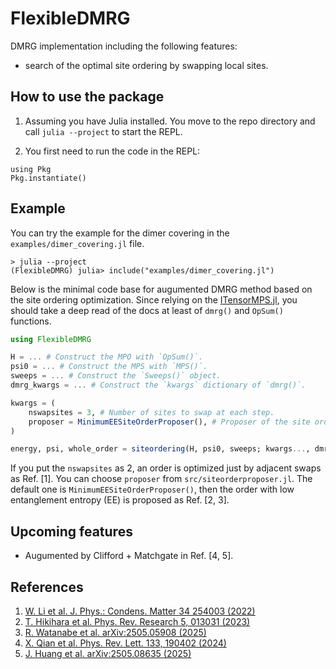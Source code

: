 # FlexibleDMRG

DMRG implementation including the following features:
 - search of the optimal site ordering by swapping local sites.

## How to use the package
1. Assuming you have Julia installed. You move to the repo directory and call `julia --project` to start the REPL.

2. You first need to run the code in the REPL:

```
using Pkg
Pkg.instantiate()
```

## Example
You can try the example for the dimer covering in the `examples/dimer_covering.jl` file.

```
> julia --project
(FlexibleDMRG) julia> include("examples/dimer_covering.jl")
```

Below is the minimal code base for augumented DMRG method based on the site ordering optimization.
Since relying on the [ITensorMPS.jl](https://github.com/ITensor/ITensorMPS.jl), you should take a deep read of the docs at least of `dmrg()` and `OpSum()` functions.

```julia
using FlexibleDMRG

H = ... # Construct the MPO with `OpSum()`.
psi0 = ... # Construct the MPS with `MPS()`.
sweeps = ... # Construct the `Sweeps()` object.
dmrg_kwargs = ... # Construct the `kwargs` dictionary of `dmrg()`.

kwargs = (
    nswapsites = 3, # Number of sites to swap at each step.
    proposer = MinimumEESiteOrderProposer(), # Proposer of the site ordering.
)

energy, psi, whole_order = siteordering(H, psi0, sweeps; kwargs..., dmrg_kwargs=dmrg_kwargs)
```
If you put the `nswapsites` as 2, an order is optimized just by adjacent swaps as Ref. [1].
You can choose `proposer` from `src/siteorderproposer.jl`. The default one is `MinimumEESiteOrderProposer()`, then the order with low entanglement entropy (EE) is proposed as Ref. [2, 3].

## Upcoming features
- Augumented by Clifford + Matchgate in Ref. [4, 5].

## References
1. [W. Li et al. J. Phys.: Condens. Matter 34 254003 (2022)](https://iopscience.iop.org/article/10.1088/1361-648X/ac640e/meta)
2. [T. Hikihara et al. Phys. Rev. Research 5, 013031 (2023)](https://journals.aps.org/prresearch/abstract/10.1103/PhysRevResearch.5.013031)
3. [R. Watanabe et al. arXiv:2505.05908 (2025)](https://arxiv.org/abs/2505.05908)
4. [X. Qian et al. Phys. Rev. Lett. 133, 190402 (2024)](https://journals.aps.org/prl/abstract/10.1103/PhysRevLett.133.190402)
5. [J. Huang et al. arXiv:2505.08635 (2025)](https://arxiv.org/abs/2505.08635)

